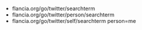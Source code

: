 - flancia.org/go/twitter/searchterm
- flancia.org/go/twitter/person/searchterm
- flancia.org/go/twitter/self/searchterm person=me

